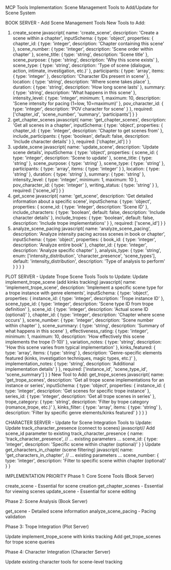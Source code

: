 MCP Tools Implementation: Scene Management
Tools to Add/Update for Scene System

BOOK SERVER - Add Scene Management Tools
New Tools to Add:
1. create_scene
javascript{
    name: 'create_scene',
    description: 'Create a scene within a chapter',
    inputSchema: {
        type: 'object',
        properties: {
            chapter_id: { type: 'integer', description: 'Chapter containing this scene' },
            scene_number: { type: 'integer', description: 'Scene order within chapter' },
            scene_title: { type: 'string', description: 'Scene title' },
            scene_purpose: { type: 'string', description: 'Why this scene exists' },
            scene_type: { type: 'string', description: 'Type of scene (dialogue, action, intimate, investigation, etc.)' },
            participants: { 
                type: 'array', 
                items: { type: 'integer' }, 
                description: 'Character IDs present in scene' 
            },
            location: { type: 'string', description: 'Where scene takes place' },
            duration: { type: 'string', description: 'How long scene lasts' },
            summary: { type: 'string', description: 'What happens in this scene' },
            intensity_level: { 
                type: 'integer', 
                minimum: 1, 
                maximum: 10, 
                description: 'Scene intensity for pacing (1=low, 10=maximum)' 
            },
            pov_character_id: { type: 'integer', description: 'POV character for scene' }
        },
        required: ['chapter_id', 'scene_number', 'summary', 'participants']
    }
}
2. get_chapter_scenes
javascript{
    name: 'get_chapter_scenes',
    description: 'Get all scenes in a chapter',
    inputSchema: {
        type: 'object',
        properties: {
            chapter_id: { type: 'integer', description: 'Chapter to get scenes from' },
            include_participants: { type: 'boolean', default: false, description: 'Include character details' }
        },
        required: ['chapter_id']
    }
}
3. update_scene
javascript{
    name: 'update_scene',
    description: 'Update scene details',
    inputSchema: {
        type: 'object',
        properties: {
            scene_id: { type: 'integer', description: 'Scene to update' },
            scene_title: { type: 'string' },
            scene_purpose: { type: 'string' },
            scene_type: { type: 'string' },
            participants: { type: 'array', items: { type: 'integer' } },
            location: { type: 'string' },
            duration: { type: 'string' },
            summary: { type: 'string' },
            intensity_level: { type: 'integer', minimum: 1, maximum: 10 },
            pov_character_id: { type: 'integer' },
            writing_status: { type: 'string' }
        },
        required: ['scene_id']
    }
}
4. get_scene
javascript{
    name: 'get_scene',
    description: 'Get detailed information about a specific scene',
    inputSchema: {
        type: 'object',
        properties: {
            scene_id: { type: 'integer', description: 'Scene ID' },
            include_characters: { type: 'boolean', default: false, description: 'Include character details' },
            include_tropes: { type: 'boolean', default: false, description: 'Include trope implementations' }
        },
        required: ['scene_id']
    }
}
5. analyze_scene_pacing
javascript{
    name: 'analyze_scene_pacing',
    description: 'Analyze intensity pacing across scenes in book or chapter',
    inputSchema: {
        type: 'object',
        properties: {
            book_id: { type: 'integer', description: 'Analyze entire book' },
            chapter_id: { type: 'integer', description: 'Analyze specific chapter' },
            analysis_type: { 
                type: 'string', 
                enum: ['intensity_distribution', 'character_presence', 'scene_types'],
                default: 'intensity_distribution',
                description: 'Type of analysis to perform'
            }
        }
    }
}

PLOT SERVER - Update Trope Scene Tools
Tools to Update:
Update implement_trope_scene (add kinks tracking)
javascript{
    name: 'implement_trope_scene',
    description: 'Implement a specific scene type for a trope instance with genre elements',
    inputSchema: {
        type: 'object',
        properties: {
            instance_id: { type: 'integer', description: 'Trope instance ID' },
            scene_type_id: { type: 'integer', description: 'Scene type ID from trope definition' },
            scene_id: { type: 'integer', description: 'Actual scene ID (optional)' },
            chapter_id: { type: 'integer', description: 'Chapter where scene occurs' },
            scene_number: { type: 'integer', description: 'Scene number within chapter' },
            scene_summary: { type: 'string', description: 'Summary of what happens in this scene' },
            effectiveness_rating: { 
                type: 'integer', 
                minimum: 1, 
                maximum: 10, 
                description: 'How effectively this scene implements the trope (1-10)' 
            },
            variation_notes: { type: 'string', description: 'How this scene varies from typical implementation' },
            kinks_featured: { 
                type: 'array', 
                items: { type: 'string' },
                description: 'Genre-specific elements featured (kinks, investigation techniques, magic types, etc.)'
            },
            implementation_notes: { type: 'string', description: 'Additional implementation details' }
        },
        required: ['instance_id', 'scene_type_id', 'scene_summary']
    }
}
New Tool to Add:
get_trope_scenes
javascript{
    name: 'get_trope_scenes',
    description: 'Get all trope scene implementations for an instance or series',
    inputSchema: {
        type: 'object',
        properties: {
            instance_id: { type: 'integer', description: 'Get scenes for specific trope instance' },
            series_id: { type: 'integer', description: 'Get all trope scenes in series' },
            trope_category: { type: 'string', description: 'Filter by trope category (romance_trope, etc.)' },
            kinks_filter: { 
                type: 'array', 
                items: { type: 'string' },
                description: 'Filter by specific genre elements/kinks featured'
            }
        }
    }
}

CHARACTER SERVER - Update for Scene Integration
Tools to Update:
Update track_character_presence (connect to scenes)
javascript// Add scene_id parameter to existing track_character_presence
{
    name: 'track_character_presence',
    // ... existing parameters ...
    scene_id: { type: 'integer', description: 'Specific scene within chapter (optional)' }
}
Update get_characters_in_chapter (scene filtering)
javascript{
    name: 'get_characters_in_chapter',
    // ... existing parameters ...
    scene_number: { type: 'integer', description: 'Filter to specific scene within chapter (optional)' }
}

IMPLEMENTATION PRIORITY
Phase 1: Core Scene Tools (Book Server)

create_scene - Essential for scene creation
get_chapter_scenes - Essential for viewing scenes
update_scene - Essential for scene editing

Phase 2: Scene Analysis (Book Server)

get_scene - Detailed scene information
analyze_scene_pacing - Pacing validation

Phase 3: Trope Integration (Plot Server)

Update implement_trope_scene with kinks tracking
Add get_trope_scenes for trope scene queries

Phase 4: Character Integration (Character Server)

Update existing character tools for scene-level tracking
